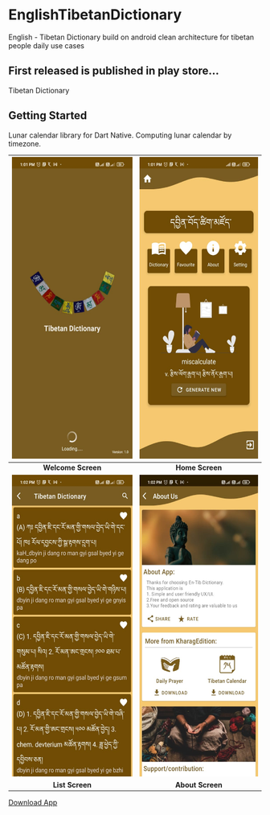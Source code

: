 # EnglishTibetanDictionary
English - Tibetan Dictionary build on android clean architecture for tibetan people daily use cases   

## First released is published in play store...   

Tibetan Dictionary 

## Getting Started

Lunar calendar library for Dart Native.
Computing lunar calendar by timezone.

| <img src="https://github.com/CodingWithTashi/EnglishTibetanDictionary/blob/master/demo/welcome.jpeg?raw=true" width="300" height="600" /> | <img src="https://github.com/CodingWithTashi/EnglishTibetanDictionary/blob/master/demo/home.jpeg?raw=true" width="300" height="600" /> |
| :------------: | :------------: |   
| **Welcome Screen** | **Home Screen** |
| <img src="https://github.com/CodingWithTashi/EnglishTibetanDictionary/blob/master/demo/list.jpeg?raw=true" width="300" height="600" /> | <img src="https://github.com/CodingWithTashi/EnglishTibetanDictionary/blob/master/demo/about.jpeg?raw=true" width="300" height="600" /> |
| **List Screen** | **About Screen** |

[Download App](https://play.google.com/store/apps/details?id=com.kharagedition.tibetandictionary)
